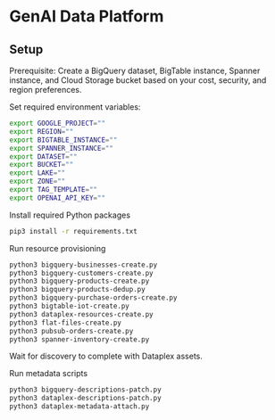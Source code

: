 # GenAI Data Platform

## Setup

Prerequisite: Create a BigQuery dataset, BigTable instance, Spanner instance, and Cloud Storage bucket based on your cost, security, and region preferences.

Set required environment variables:
```bash
export GOOGLE_PROJECT=""
export REGION=""
export BIGTABLE_INSTANCE=""
export SPANNER_INSTANCE=""
export DATASET=""
export BUCKET=""
export LAKE=""
export ZONE=""
export TAG_TEMPLATE=""
export OPENAI_API_KEY=""
```

Install required Python packages
```bash
pip3 install -r requirements.txt
```

Run resource provisioning
```bash
python3 bigquery-businesses-create.py
python3 bigquery-customers-create.py
python3 bigquery-products-create.py
python3 bigquery-products-dedup.py
python3 bigquery-purchase-orders-create.py
python3 bigtable-iot-create.py
python3 dataplex-resources-create.py
python3 flat-files-create.py
python3 pubsub-orders-create.py
python3 spanner-inventory-create.py
```

Wait for discovery to complete with Dataplex assets.

Run metadata scripts
```bash
python3 bigquery-descriptions-patch.py
python3 dataplex-descriptions-patch.py
python3 dataplex-metadata-attach.py
```